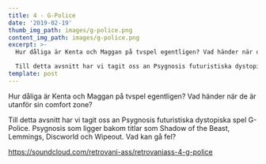 ```yaml
---
title: 4 - G-Police
date: '2019-02-19'
thumb_img_path: images/g-police.png
content_img_path: images/g-police.png
excerpt: >-
  Hur dåliga är Kenta och Maggan på tvspel egentligen? Vad händer när de är utanför sin comfort zone?

  Till detta avsnitt har vi tagit oss an Psygnosis futuristiska dystopiska spel G-Police. Psygnosis som ligger bakom titlar som Shadow of the Beast, Lemmings, Discworld och Wipeout. Vad kan gå fel?
template: post
---
```


Hur dåliga är Kenta och Maggan på tvspel egentligen? Vad händer när de är utanför sin comfort zone?

Till detta avsnitt har vi tagit oss an Psygnosis futuristiska dystopiska spel G-Police. Psygnosis som ligger bakom titlar som Shadow of the Beast, Lemmings, Discworld och Wipeout. Vad kan gå fel?

https://soundcloud.com/retrovani-ass/retrovaniass-4-g-police
